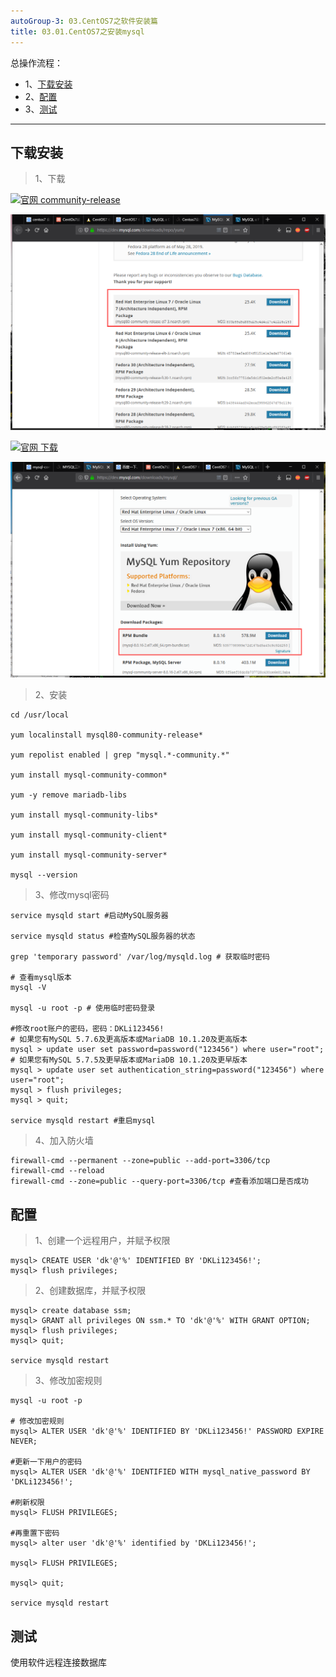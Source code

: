 ```yaml
---
autoGroup-3: 03.CentOS7之软件安装篇
title: 03.01.CentOS7之安装mysql
---
```


总操作流程：
- 1、[下载安装](#Linux-01)
- 2、[配置](#Linux-02)
- 3、[测试](#Linux-03)

***

## 下载安装 <a name="Linux-01" href="#" ></a>

> 1、下载

[![](https://img.shields.io/badge/官-community--release-red.svg "官网 community-release")](https://dev.mysql.com/downloads/repo/yum/)

![](./image/03.01-1.png)


[![](https://img.shields.io/badge/官网-下载-red.svg "官网 下载")](https://dev.mysql.com/downloads/mysql/)

![](./image/03.01-2.png)

> 2、安装

```
cd /usr/local

yum localinstall mysql80-community-release*

yum repolist enabled | grep "mysql.*-community.*"

yum install mysql-community-common*

yum -y remove mariadb-libs

yum install mysql-community-libs*

yum install mysql-community-client*

yum install mysql-community-server*

mysql --version
```

> 3、修改mysql密码

```shell
service mysqld start #启动MySQL服务器

service mysqld status #检查MySQL服务器的状态

grep 'temporary password' /var/log/mysqld.log # 获取临时密码

# 查看mysql版本
mysql -V

mysql -u root -p # 使用临时密码登录

#修改root账户的密码，密码：DKLi123456! 
# 如果您有MySQL 5.7.6及更高版本或MariaDB 10.1.20及更高版本
mysql > update user set password=password("123456") where user="root";
# 如果您有MySQL 5.7.5及更早版本或MariaDB 10.1.20及更早版本
mysql > update user set authentication_string=password("123456") where user="root";
mysql > flush privileges;
mysql > quit;

service mysqld restart #重启mysql
```

> 4、加入防火墙

```
firewall-cmd --permanent --zone=public --add-port=3306/tcp
firewall-cmd --reload
firewall-cmd --zone=public --query-port=3306/tcp #查看添加端口是否成功
```

## 配置 <a name="Linux-02" href="#" ></a>

> 1、创建一个远程用户，并赋予权限

```shell
mysql> CREATE USER 'dk'@'%' IDENTIFIED BY 'DKLi123456!';
mysql> flush privileges;
```

> 2、创建数据库，并赋予权限

```shell
mysql> create database ssm;
mysql> GRANT all privileges ON ssm.* TO 'dk'@'%' WITH GRANT OPTION;
mysql> flush privileges; 
mysql> quit;  

service mysqld restart
```
> 3、修改加密规则

```shell
mysql -u root -p

# 修改加密规则
mysql> ALTER USER 'dk'@'%' IDENTIFIED BY 'DKLi123456!' PASSWORD EXPIRE NEVER;

#更新一下用户的密码 
mysql> ALTER USER 'dk'@'%' IDENTIFIED WITH mysql_native_password BY 'DKLi123456!';

#刷新权限 
mysql> FLUSH PRIVILEGES;

#再重置下密码
mysql> alter user 'dk'@'%' identified by 'DKLi123456!';

mysql> FLUSH PRIVILEGES;

mysql> quit;

service mysqld restart
```


## 测试 <a name="Linux-03" href="#" ></a>

使用软件远程连接数据库
